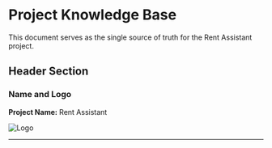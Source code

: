 # Project Knowledge Base

This document serves as the single source of truth for the Rent Assistant project.

## Header Section

### Name and Logo

**Project Name:** Rent Assistant

![Logo](../docs/assets/logo.png)

---
